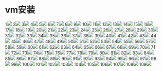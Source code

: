    vm安装
===
1![](vw.png/1.png)
2![](vw.png/2.png)
3![](vw.png/3.png)
4![](vw.png/4.png)
5![](vw.png/5.png)
6![](vw.png/6.png)
7![](vw.png/7.png)
8![](vw.png/8.png)
9![](vw.png/9.png)
10![](vw.png/10.png)
11![](vw.png/11.png)
12![](vw.png/12.png)
13![](vw.png/13.png)
14![](vw.png/14.png)
15![](vw.png/15.png)
16![](vw.png/16.png)
17![](vw.png/17.png)
18![](vw.png/18.png)
19![](vw.png/19.png)
20![](vw.png/20.png)
21![](vw.png/21.png)
22![](vw.png/22.png)
23![](vw.png/23.png)
24![](vw.png/24.png)
25![](vw.png/25.png)
26![](vw.png/26.png)
27![](vw.png/27.png)
28![](vw.png/28.png)
29![](vw.png/29.png)
30![](vw.png/30.png)
31![](vw.png/31.png)
32![](vw.png/32.png)
33![](vw.png/33.png)
34![](vw.png/34.png)
35![](vw.png/35.png)
36![](vw.png/36.png)
37![](vw.png/37.png)
38![](vw.png/38.png)
39![](vw.png/39.png)
40![](vw.png/40.png)
41![](vw.png/41.png)
42![](vw.png/42.png)
43![](vw.png/43.png)
44![](vw.png/44.png)
45![](vw.png/45.png)
46![](vw.png/46.png)
47![](vw.png/47.png)
48![](vw.png/48.png)
49![](vw.png/49.png)
50![](vw.png/50.png)
51![](vw.png/51.png)
52![](vw.png/52.png)
53![](vw.png/53.png)
54![](vw.png/54.png)
55![](vw.png/55.png)
56![](vw.png/56.png)
57![](vw.png/57.png)
58![](vw.png/58.png)
59![](vw.png/59.png)
60![](vw.png/60.png)
61![](vw.png/61.png)
62![](vw.png/62.png)
63![](vw.png/63.png)
64![](vw.png/64.png)
65![](vw.png/65.png)
66![](vw.png/66.png)
67![](vw.png/67.png)
68![](vw.png/68.png)
69![](vw.png/69.png)
70![](vw.png/70.png)
71![](vw.png/71.png)
72![](vw.png/72.png)
73![](vw.png/73.png)
74![](vw.png/74.png)
75![](vw.png/75.png)
76![](vw.png/76.png)
77![](vw.png/77.png)
78![](vw.png/78.png)
79![](vw.png/79.png)
80![](vw.png/80.png)
81![](vw.png/81.png)
82![](vw.png/82.png)
83![](vw.png/83.png)
84![](vw.png/84.png)
85![](vw.png/85.png)
86![](vw.png/86.png)
87![](vw.png/87.png)
88![](vw.png/88.png)
89![](vw.png/89.png)
90![](vw.png/90.png)
91![](vw.png/91.png)
92![](vw.png/92.png)
93![](vw.png/93.png)
94![](vw.png/94.png)
95![](vw.png/95.png)
96![](vw.png/96.png)
97![](vw.png/97.png)
98![](vw.png/98.png)
99![](vw.png/99.png)
100![](vw.png/100.png)
101![](vw.png/101.png)
102![](vw.png/102.png)
103![](vw.png/103.png)
104![](vw.png/104.png)
105![](vw.png/105.png)
106![](vw.png/106.png)
107![](vw.png/107.png)
108![](vw.png/108.png)
109![](vw.png/109.png)
